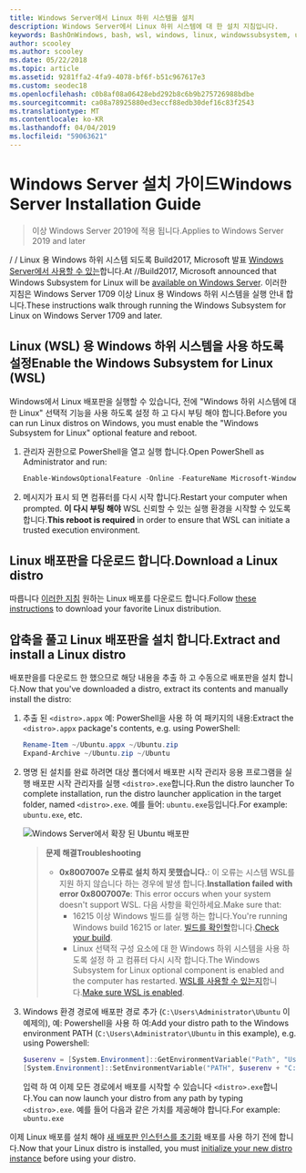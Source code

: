 ```yaml
---
title: Windows Server에서 Linux 하위 시스템을 설치
description: Windows Server에서 Linux 하위 시스템에 대 한 설치 지침입니다.
keywords: BashOnWindows, bash, wsl, windows, linux, windowssubsystem, ubuntu, windows server 용 windows 하위 시스템
author: scooley
ms.author: scooley
ms.date: 05/22/2018
ms.topic: article
ms.assetid: 9281ffa2-4fa9-4078-bf6f-b51c967617e3
ms.custom: seodec18
ms.openlocfilehash: c0b8af08a06428ebd292b8c6b9b275726988bdbe
ms.sourcegitcommit: ca08a78925880ed3eccf88edb30def16c83f2543
ms.translationtype: MT
ms.contentlocale: ko-KR
ms.lasthandoff: 04/04/2019
ms.locfileid: "59063621"
---
```

# <a name="windows-server-installation-guide"></a><span data-ttu-id="3075f-104">Windows Server 설치 가이드</span><span class="sxs-lookup"><span data-stu-id="3075f-104">Windows Server Installation Guide</span></span>

> <span data-ttu-id="3075f-105">이상 Windows Server 2019에 적용 됩니다.</span><span class="sxs-lookup"><span data-stu-id="3075f-105">Applies to Windows Server 2019 and later</span></span>

<span data-ttu-id="3075f-106">/ / Linux 용 Windows 하위 시스템 되도록 Build2017, Microsoft 발표 [Windows Server에서 사용할 수 있는](https://blogs.technet.microsoft.com/hybridcloud/2017/05/10/windows-server-for-developers-news-from-microsoft-build-2017/)합니다.</span><span class="sxs-lookup"><span data-stu-id="3075f-106">At //Build2017, Microsoft announced that Windows Subsystem for Linux will be [available on Windows Server](https://blogs.technet.microsoft.com/hybridcloud/2017/05/10/windows-server-for-developers-news-from-microsoft-build-2017/).</span></span>  <span data-ttu-id="3075f-107">이러한 지침은 Windows Server 1709 이상 Linux 용 Windows 하위 시스템을 실행 안내 합니다.</span><span class="sxs-lookup"><span data-stu-id="3075f-107">These instructions walk through running the Windows Subsystem for Linux on Windows Server 1709 and later.</span></span>

## <a name="enable-the-windows-subsystem-for-linux-wsl"></a><span data-ttu-id="3075f-108">Linux (WSL) 용 Windows 하위 시스템을 사용 하도록 설정</span><span class="sxs-lookup"><span data-stu-id="3075f-108">Enable the Windows Subsystem for Linux (WSL)</span></span>

<span data-ttu-id="3075f-109">Windows에서 Linux 배포판을 실행할 수 있습니다, 전에 "Windows 하위 시스템에 대 한 Linux" 선택적 기능을 사용 하도록 설정 하 고 다시 부팅 해야 합니다.</span><span class="sxs-lookup"><span data-stu-id="3075f-109">Before you can run Linux distros on Windows, you must enable the "Windows Subsystem for Linux" optional feature and reboot.</span></span>

1. <span data-ttu-id="3075f-110">관리자 권한으로 PowerShell을 열고 실행 합니다.</span><span class="sxs-lookup"><span data-stu-id="3075f-110">Open PowerShell as Administrator and run:</span></span>
    ```powershell
    Enable-WindowsOptionalFeature -Online -FeatureName Microsoft-Windows-Subsystem-Linux
    ```

2. <span data-ttu-id="3075f-111">메시지가 표시 되 면 컴퓨터를 다시 시작 합니다.</span><span class="sxs-lookup"><span data-stu-id="3075f-111">Restart your computer when prompted.</span></span> <span data-ttu-id="3075f-112">**이 다시 부팅 해야** WSL 신뢰할 수 있는 실행 환경을 시작할 수 있도록 합니다.</span><span class="sxs-lookup"><span data-stu-id="3075f-112">**This reboot is required** in order to ensure that WSL can initiate a trusted execution environment.</span></span>

## <a name="download-a-linux-distro"></a><span data-ttu-id="3075f-113">Linux 배포판을 다운로드 합니다.</span><span class="sxs-lookup"><span data-stu-id="3075f-113">Download a Linux distro</span></span>

<span data-ttu-id="3075f-114">따릅니다 [이러한 지침](install-manual.md) 원하는 Linux 배포를 다운로드 합니다.</span><span class="sxs-lookup"><span data-stu-id="3075f-114">Follow [these instructions](install-manual.md) to download your favorite Linux distribution.</span></span>

## <a name="extract-and-install-a-linux-distro"></a><span data-ttu-id="3075f-115">압축을 풀고 Linux 배포판을 설치 합니다.</span><span class="sxs-lookup"><span data-stu-id="3075f-115">Extract and install a Linux distro</span></span>
<span data-ttu-id="3075f-116">배포판을를 다운로드 한 했으므로 해당 내용을 추출 하 고 수동으로 배포판을 설치 합니다.</span><span class="sxs-lookup"><span data-stu-id="3075f-116">Now that you've downloaded a distro, extract its contents and manually install the distro:</span></span>

1. <span data-ttu-id="3075f-117">추출 된 `<distro>.appx` 예: PowerShell을 사용 하 여 패키지의 내용:</span><span class="sxs-lookup"><span data-stu-id="3075f-117">Extract the `<distro>.appx` package's contents, e.g. using PowerShell:</span></span>

    ```powershell
    Rename-Item ~/Ubuntu.appx ~/Ubuntu.zip
    Expand-Archive ~/Ubuntu.zip ~/Ubuntu
    ```

2. <span data-ttu-id="3075f-118">명명 된 설치를 완료 하려면 대상 폴더에서 배포판 시작 관리자 응용 프로그램을 실행 배포판 시작 관리자를 실행 `<distro>.exe`합니다.</span><span class="sxs-lookup"><span data-stu-id="3075f-118">Run the distro launcher To complete installation, run the distro launcher application in the target folder, named `<distro>.exe`.</span></span> <span data-ttu-id="3075f-119">예를 들어: `ubuntu.exe`등입니다.</span><span class="sxs-lookup"><span data-stu-id="3075f-119">For example: `ubuntu.exe`, etc.</span></span>

    ![Windows Server에서 확장 된 Ubuntu 배포판](media/server-appx-expand.png)

    > **<span data-ttu-id="3075f-121">문제 해결</span><span class="sxs-lookup"><span data-stu-id="3075f-121">Troubleshooting</span></span>**
    > * <span data-ttu-id="3075f-122">**0x8007007e 오류로 설치 하지 못했습니다.**: 이 오류는 시스템 WSL를 지원 하지 않습니다 하는 경우에 발생 합니다.</span><span class="sxs-lookup"><span data-stu-id="3075f-122">**Installation failed with error 0x8007007e**: This error occurs when your system doesn't support WSL.</span></span> <span data-ttu-id="3075f-123">다음 사항을 확인하세요.</span><span class="sxs-lookup"><span data-stu-id="3075f-123">Make sure that:</span></span>
    >   * <span data-ttu-id="3075f-124">16215 이상 Windows 빌드를 실행 하는 합니다.</span><span class="sxs-lookup"><span data-stu-id="3075f-124">You're running Windows build 16215 or later.</span></span> <span data-ttu-id="3075f-125">[빌드를 확인할](troubleshooting.md#check-your-build-number)합니다.</span><span class="sxs-lookup"><span data-stu-id="3075f-125">[Check your build](troubleshooting.md#check-your-build-number).</span></span>
    >   * <span data-ttu-id="3075f-126">Linux 선택적 구성 요소에 대 한 Windows 하위 시스템을 사용 하도록 설정 하 고 컴퓨터 다시 시작 합니다.</span><span class="sxs-lookup"><span data-stu-id="3075f-126">The Windows Subsystem for Linux optional component is enabled and the computer has restarted.</span></span>  <span data-ttu-id="3075f-127">[WSL를 사용할 수 있는지](troubleshooting.md#confirm-wsl-is-enabled)합니다.</span><span class="sxs-lookup"><span data-stu-id="3075f-127">[Make sure WSL is enabled](troubleshooting.md#confirm-wsl-is-enabled).</span></span>
    
3. <span data-ttu-id="3075f-128">Windows 환경 경로에 배포판 경로 추가 (`C:\Users\Administrator\Ubuntu` 이 예제의), 예: Powershell을 사용 하 여:</span><span class="sxs-lookup"><span data-stu-id="3075f-128">Add your distro path to the Windows environment PATH (`C:\Users\Administrator\Ubuntu` in this example), e.g. using Powershell:</span></span>
        
    ```powershell
    $userenv = [System.Environment]::GetEnvironmentVariable("Path", "User")
    [System.Environment]::SetEnvironmentVariable("PATH", $userenv + "C:\Users\Administrator\Ubuntu", "User")
    ```
    <span data-ttu-id="3075f-129">입력 하 여 이제 모든 경로에서 배포를 시작할 수 있습니다 `<distro>.exe`합니다.</span><span class="sxs-lookup"><span data-stu-id="3075f-129">You can now launch your distro from any path by typing `<distro>.exe`.</span></span> <span data-ttu-id="3075f-130">예를 들어 다음과 같은 가치를 제공해야 합니다.</span><span class="sxs-lookup"><span data-stu-id="3075f-130">For example:</span></span> `ubuntu.exe`

<span data-ttu-id="3075f-131">이제 Linux 배포를 설치 해야 [새 배포판 인스턴스를 초기화](initialize-distro.md) 배포를 사용 하기 전에 합니다.</span><span class="sxs-lookup"><span data-stu-id="3075f-131">Now that your Linux distro is installed, you must [initialize your new distro instance](initialize-distro.md) before using your distro.</span></span>
